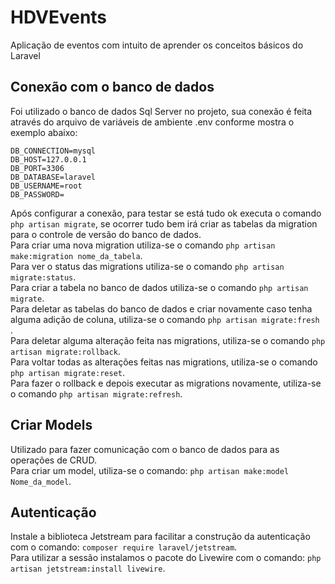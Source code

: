 # HDVEvents
Aplicação de eventos com intuito de aprender os conceitos básicos do Laravel

## Conexão com o banco de dados
Foi utilizado o banco de dados Sql Server no projeto, sua conexão é feita através do arquivo de variáveis de ambiente .env conforme mostra o exemplo abaixo:

```
DB_CONNECTION=mysql
DB_HOST=127.0.0.1
DB_PORT=3306
DB_DATABASE=laravel
DB_USERNAME=root
DB_PASSWORD=
```

Após configurar a conexão, para testar se está tudo ok executa o comando ``` php artisan migrate ```, se ocorrer tudo bem irá criar as tabelas da migration para o controle de versão do banco de dados. <br>
Para criar uma nova migration utiliza-se o comando ``` php artisan make:migration nome_da_tabela ```. <br>
Para ver o status das migrations utiliza-se o comando ``` php artisan migrate:status ```. <br>
Para criar a tabela no banco de dados utiliza-se o comando ``` php artisan migrate ```. <br>
Para deletar as tabelas do banco de dados e criar novamente caso tenha alguma adição de coluna, utiliza-se o comando ``` php artisan migrate:fresh  ```. <br>
Para deletar alguma alteração feita nas migrations, utiliza-se o comando ``` php artisan migrate:rollback ```. <br>
Para voltar todas as alterações feitas nas migrations, utiliza-se o comando ``` php artisan migrate:reset ```. <br>
Para fazer o rollback e depois executar as migrations novamente, utiliza-se o comando ``` php artisan migrate:refresh ```. <br>

## Criar Models
Utilizado para fazer comunicação com o banco de dados para as operações de CRUD. <br>
Para criar um model, utiliza-se o comando: ``` php artisan make:model Nome_da_model ```. <br>

## Autenticação
Instale a biblioteca Jetstream para facilitar a construção da autenticação com o comando: 
``` composer require laravel/jetstream ```. <br>
Para utilizar a sessão instalamos o pacote do Livewire com o comando:
``` php artisan jetstream:install livewire ```. <br>